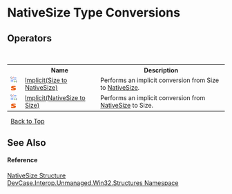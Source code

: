 # NativeSize Type Conversions
 


## Operators
&nbsp;<table><tr><th></th><th>Name</th><th>Description</th></tr><tr><td>![Public operator](media/puboperator.gif "Public operator")![Static member](media/static.gif "Static member")</td><td><a href="M_DevCase_Interop_Unmanaged_Win32_Structures_NativeSize_op_Implicit_1">Implicit(Size to NativeSize)</a></td><td>
Performs an implicit conversion from Size to <a href="T_DevCase_Interop_Unmanaged_Win32_Structures_NativeSize">NativeSize</a>.</td></tr><tr><td>![Public operator](media/puboperator.gif "Public operator")![Static member](media/static.gif "Static member")</td><td><a href="M_DevCase_Interop_Unmanaged_Win32_Structures_NativeSize_op_Implicit">Implicit(NativeSize to Size)</a></td><td>
Performs an implicit conversion from <a href="T_DevCase_Interop_Unmanaged_Win32_Structures_NativeSize">NativeSize</a> to Size.</td></tr></table>&nbsp;
<a href="#nativesize-type-conversions">Back to Top</a>

## See Also


#### Reference
<a href="T_DevCase_Interop_Unmanaged_Win32_Structures_NativeSize">NativeSize Structure</a><br /><a href="N_DevCase_Interop_Unmanaged_Win32_Structures">DevCase.Interop.Unmanaged.Win32.Structures Namespace</a><br />